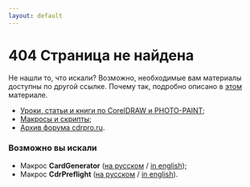 ```yaml
---
layout: default
---
```


# 404 Страница не найдена

Не нашли то, что искали? Возможно, необходимые вам материалы доступны по другой ссылке.
Почему так, подробно описано в [этом](/blog/wtf.html) материале.

* [Уроки, статьи и книги по CorelDRAW и PHOTO-PAINT](/links/);
* [Макросы и скрипты](/macros/);
* [Архив форума cdrpro.ru](http://cdrpro-forum-archive.github.io/forum.html).

### Возможно вы искали

* Макрос **CardGenerator** ([на русском](/macros/cardgenerator/) / [in english](/en/macros/cardgenerator/));
* Макрос **CdrPreflight** ([на русском](/macros/cdrpreflight/) / [in english](/en/macros/cdrpreflight/)).
